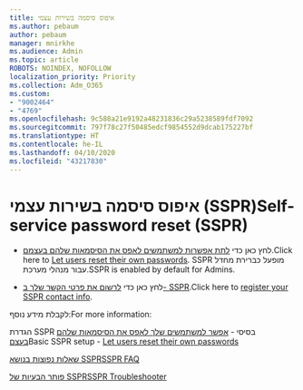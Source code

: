```yaml
---
title: איפוס סיסמה בשירות עצמי
ms.author: pebaum
author: pebaum
manager: mnirkhe
ms.audience: Admin
ms.topic: article
ROBOTS: NOINDEX, NOFOLLOW
localization_priority: Priority
ms.collection: Adm_O365
ms.custom:
- "9002464"
- "4769"
ms.openlocfilehash: 9c588a21e9192a48231836c29a5238589fdf7092
ms.sourcegitcommit: 797f78c27f50485edcf9854552d9dcab175227bf
ms.translationtype: HT
ms.contentlocale: he-IL
ms.lasthandoff: 04/10/2020
ms.locfileid: "43217830"
---
```

# <a name="self-service-password-reset-sspr"></a><span data-ttu-id="295fe-102">איפוס סיסמה בשירות עצמי (SSPR)</span><span class="sxs-lookup"><span data-stu-id="295fe-102">Self-service password reset (SSPR)</span></span>

- <span data-ttu-id="295fe-103">לחץ כאן כדי [לתת אפשרות למשתמשים לאפס את הסיסמאות שלהם בעצמם](https://admin.microsoft.com/Adminportal/Home#/featureexplorer/security/Sspr).</span><span class="sxs-lookup"><span data-stu-id="295fe-103">Click here to [Let users reset their own passwords](https://admin.microsoft.com/Adminportal/Home#/featureexplorer/security/Sspr).</span></span>  <span data-ttu-id="295fe-104">SSPR מופעל כברירת מחדל עבור מנהלי מערכת.</span><span class="sxs-lookup"><span data-stu-id="295fe-104">SSPR is enabled by default for Admins.</span></span>

- <span data-ttu-id="295fe-105">לחץ כאן כדי [לרשום את פרטי הקשר שלך ב- SSPR](https://go.microsoft.com/fwlink/?linkid=849451).</span><span class="sxs-lookup"><span data-stu-id="295fe-105">Click here to [register your SSPR contact info](https://go.microsoft.com/fwlink/?linkid=849451).</span></span>

<span data-ttu-id="295fe-106">לקבלת מידע נוסף:</span><span class="sxs-lookup"><span data-stu-id="295fe-106">For more information:</span></span>

<span data-ttu-id="295fe-107">הגדרת SSPR בסיסי - [אפשר למשתמשים שלך לאפס את הסיסמאות שלהם בעצם](https://docs.microsoft.com/microsoft-365/admin/add-users/let-users-reset-passwords?view=o365-worldwide)</span><span class="sxs-lookup"><span data-stu-id="295fe-107">Basic SSPR setup - [Let users reset their own passwords](https://docs.microsoft.com/microsoft-365/admin/add-users/let-users-reset-passwords?view=o365-worldwide)</span></span>

[<span data-ttu-id="295fe-108">שאלות נפוצות בנושא SSPR</span><span class="sxs-lookup"><span data-stu-id="295fe-108">SSPR FAQ</span></span>](https://docs.microsoft.com/azure/active-directory/authentication/active-directory-passwords-faq)

[<span data-ttu-id="295fe-109">פותר הבעיות של SSPR</span><span class="sxs-lookup"><span data-stu-id="295fe-109">SSPR Troubleshooter</span></span>](https://docs.microsoft.com/azure/active-directory/authentication/active-directory-passwords-troubleshoot)
